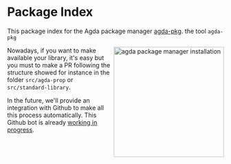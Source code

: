 # Package Index

This package index for the Agda package manager [agda-pkg](http://github.com/apkgbot/agda-pkg).
the tool `agda-pkg`

<img src="https://github.com/apkgbot/agda-pkg/raw/master/assets/installation.gif"
 alt="agda package manager installation" width=256 align="right" />
  

Nowadays, if you want to make available your library, it's easy but
you must to make a PR following the structure showed for instance
in the folder `src/agda-prop` or `src/standard-library`.

In the future, we'll provide an integration with Github to make
all this process automatically. This Github bot is already [working in progress](https://github.com/jonaprieto/agda-pkg-server).

